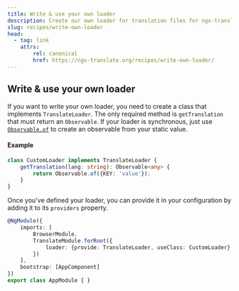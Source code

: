 ```yaml
---
title: Write & use your own loader
description: Create our own loader for translation files for ngx-translate.
slug: recipes/write-own-loader
head:
  - tag: link
    attrs:
        rel: canonical
        href: https://ngx-translate.org/recipes/write-own-loader/
---
```


## Write & use your own loader

If you want to write your own loader, you need to create a class that
implements `TranslateLoader`. The only required method is `getTranslation` that must
return an `Observable`. If your loader is synchronous, just use [`Observable.of`](https://github.com/Reactive-Extensions/RxJS/blob/master/doc/api/core/operators/of.md) to create
an observable from your static value.

#### Example

~~~ts
class CustomLoader implements TranslateLoader {
    getTranslation(lang: string): Observable<any> {
        return Observable.of({KEY: 'value'});
    }
}
~~~

Once you've defined your loader, you can provide it in your configuration by adding it to its `providers` property.

~~~ts
@NgModule({
    imports: [
        BrowserModule,
        TranslateModule.forRoot({
            loader: {provide: TranslateLoader, useClass: CustomLoader}
        })
    ],
    bootstrap: [AppComponent]
})
export class AppModule { }
~~~
